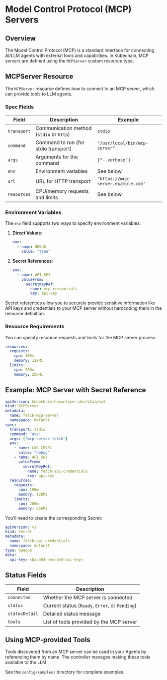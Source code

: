 # Model Control Protocol (MCP) Servers

## Overview

The Model Control Protocol (MCP) is a standard interface for connecting AI/LLM agents with external tools and capabilities. In Kubechain, MCP servers are defined using the `MCPServer` custom resource type.

## MCPServer Resource

The `MCPServer` resource defines how to connect to an MCP server, which can provide tools to LLM agents.

### Spec Fields

| Field | Description | Example |
|-------|-------------|---------|
| `transport` | Communication method (`stdio` or `http`) | `stdio` |
| `command` | Command to run (for stdio transport) | `"/usr/local/bin/mcp-server"` |
| `args` | Arguments for the command | `["--verbose"]` |
| `env` | Environment variables | See below |
| `url` | URL for HTTP transport | `"https://mcp-server.example.com"` |
| `resources` | CPU/memory requests and limits | See below |

### Environment Variables

The `env` field supports two ways to specify environment variables:

1. **Direct Values**:
   ```yaml
   env:
     - name: DEBUG
       value: "true"
   ```

2. **Secret References**:
   ```yaml
   env:
     - name: API_KEY
       valueFrom:
         secretKeyRef:
           name: mcp-credentials
           key: api-key
   ```

Secret references allow you to securely provide sensitive information like API keys and credentials to your MCP server without hardcoding them in the resource definition.

### Resource Requirements

You can specify resource requests and limits for the MCP server process:

```yaml
resources:
  requests:
    cpu: 100m
    memory: 128Mi
  limits:
    cpu: 200m
    memory: 256Mi
```

## Example: MCP Server with Secret Reference

```yaml
apiVersion: kubechain.humanlayer.dev/v1alpha1
kind: MCPServer
metadata:
  name: fetch-mcp-server
  namespace: default
spec:
  transport: stdio
  command: "uvx"
  args: ["mcp-server-fetch"]
  env:
    - name: LOG_LEVEL
      value: "debug"
    - name: API_KEY
      valueFrom:
        secretKeyRef:
          name: fetch-api-credentials
          key: api-key
  resources:
    requests:
      cpu: 100m
      memory: 128Mi
    limits:
      cpu: 200m
      memory: 256Mi
```

You'll need to create the corresponding Secret:

```yaml
apiVersion: v1
kind: Secret
metadata:
  name: fetch-api-credentials
  namespace: default
type: Opaque
data:
  api-key: <base64-encoded-api-key>
```

## Status Fields

| Field | Description |
|-------|-------------|
| `connected` | Whether the MCP server is connected |
| `status` | Current status (`Ready`, `Error`, or `Pending`) |
| `statusDetail` | Detailed status message |
| `tools` | List of tools provided by the MCP server |

## Using MCP-provided Tools

Tools discovered from an MCP server can be used in your Agents by referencing them by name. The controller manages making these tools available to the LLM.

See the `config/samples/` directory for complete examples.